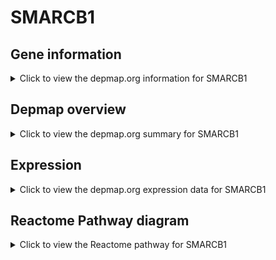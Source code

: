 <h1>SMARCB1</h1>

<h2>Gene information</h2>
<details>
  <summary>Click to view the depmap.org information for SMARCB1</summary>
  <p><a href="https://depmap.org/portal/gene/SMARCB1?tab=about" target="_BLANK">Open page in a new tab...</a></p>
  <iframe src="https://depmap.org/portal/gene/SMARCB1?tab=about" style="border:none;width:100%;height:800px"></iframe>
</details>

<h2>Depmap overview</h2>
<details>
  <summary>Click to view the depmap.org summary for SMARCB1</summary>
  <p><a href="https://depmap.org/portal/gene/SMARCB1?tab=overview" target="_BLANK">Open page in a new tab...</a></p>
  <iframe src="https://depmap.org/portal/gene/SMARCB1?tab=overview" style="border:none;width:100%;height:800px"></iframe>
</details>

<h2>Expression</h2>
<details>
  <summary>Click to view the depmap.org expression data for SMARCB1</summary>
  <p><a href="https://depmap.org/portal/gene/SMARCB1?tab=characterization" target="_BLANK">Open page in a new tab...</a></p>
  <iframe src="https://depmap.org/portal/gene/SMARCB1?tab=characterization" style="border:none;width:100%;height:800px"></iframe>
</details>



<h2>Reactome Pathway diagram</h2>
<details>
  <summary>Click to view the Reactome pathway for SMARCB1</summary>
  <p><a href="https://reactome.org/PathwayBrowser/#/R-HSA-8939243" target="_BLANK">Open page in a new tab...</a></p>
  <p>RUNX1 interacts with co-factors whose precise effect on RUNX1 targets is not known</p>
<iframe src="https://reactome.org/PathwayBrowser/#/R-HSA-8939243" style="border:none;width:100%;height:800px"></iframe>
</details>



